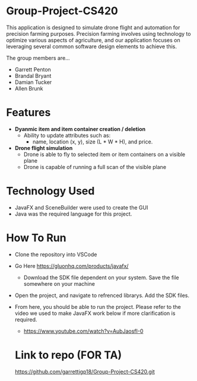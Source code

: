 # Group-Project-CS420

This application is designed to simulate drone flight and automation for precision farming purposes. Precision farming involves using technology to optimize various aspects of agriculture, and our application focuses on leveraging several common software design elements to achieve this. 

The group members are...
- Garrett Penton
- Brandal Bryant
- Damian Tucker
- Allen Brunk

# Features
- **Dyanmic item and item container creation / deletion**
  - Ability to update attributes such as:
     - name, location (x, y), size (L * W * H), and price.
- **Drone flight simulation**
    - Drone is able to fly to selected item or item containers on a visible plane
    - Drone is capable of running a full scan of the visible plane

# Technology Used
- JavaFX and SceneBuilder were used to create the GUI
- Java was the required language for this project.

# How To Run
- Clone the repository into VSCode
- Go Here https://gluonhq.com/products/javafx/
  - Download the SDK file dependent on your system. Save the file somewhere on your machine
- Open the project, and navigate to refrenced librarys. Add the SDK files.
- From here, you should be able to run the project. Please refer to the video we used to make JavaFX work below if more clarification is required.
  - https://www.youtube.com/watch?v=AubJaosfI-0 

  # Link to repo (FOR TA)
  https://github.com/garrettjgp18/Group-Project-CS420.git
